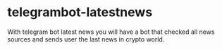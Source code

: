 # telegrambot-latestnews
With telegram bot latest news you will have a bot that checked all news sources and sends user the last news in crypto world.
